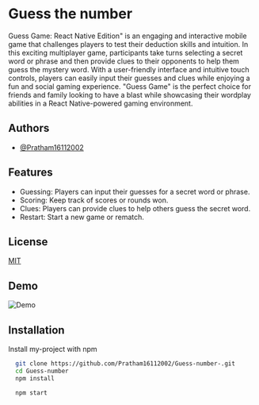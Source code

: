 
# Guess the number

Guess Game: React Native Edition" is an engaging and interactive mobile game that challenges players to test their deduction skills and intuition. In this exciting multiplayer game, participants take turns selecting a secret word or phrase and then provide clues to their opponents to help them guess the mystery word. With a user-friendly interface and intuitive touch controls, players can easily input their guesses and clues while enjoying a fun and social gaming experience. "Guess Game" is the perfect choice for friends and family looking to have a blast while showcasing their wordplay abilities in a React Native-powered gaming environment.


## Authors

- [@Pratham16112002](https://www.github.com/Pratham16112002)


## Features

- Guessing: Players can input their guesses for a secret word or phrase.
- Scoring: Keep track of scores or rounds won.
- Clues: Players can provide clues to help others guess the secret word.
- Restart: Start a new game or rematch.


## License

[MIT](https://choosealicense.com/licenses/mit/)


## Demo

![Demo]('/assets/demo.gif')


## Installation

Install my-project with npm

```bash
  git clone https://github.com/Pratham16112002/Guess-number-.git
  cd Guess-number
  npm install 
```
    
```
  npm start 
```
